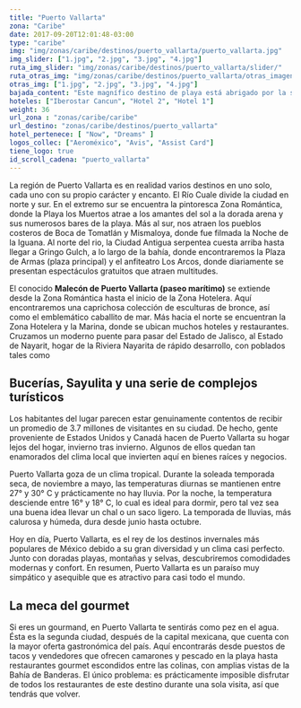 ```yaml
---
title: "Puerto Vallarta"
zona: "Caribe"
date: 2017-09-20T12:01:48-03:00
type: "caribe"
img: "img/zonas/caribe/destinos/puerto_vallarta/puerto_vallarta.jpg"
img_slider: ["1.jpg", "2.jpg", "3.jpg", "4.jpg"]
ruta_img_slider: "img/zonas/caribe/destinos/puerto_vallarta/slider/"
ruta_otras_img: "img/zonas/caribe/destinos/puerto_vallarta/otras_imagenes/"
otras_img: ["1.jpg", "2.jpg", "3.jpg", "4.jpg"]
bajada_content: "Este magnífico destino de playa está abrigado por la segunda bahía más grande del continente, la Bahía de Banderas, conocida por la abundancia de su vida marina. Su encanto reside también en sus spas y hoteles de gran turismo que atraen a miles de visitantes."
hoteles: ["Iberostar Cancun", "Hotel 2", "Hotel 1"]
weight: 36
url_zona : "zonas/caribe/caribe"
url_destino: "zonas/caribe/destinos/puerto_vallarta"
hotel_pertenece: [ "Now", "Dreams" ]
logos_collec: ["Aeroméxico", "Avis", "Assist Card"]
tiene_logo: true
id_scroll_cadena: "puerto_vallarta"
---
```

La región de Puerto Vallarta es en realidad varios destinos en uno solo, cada uno con su propio carácter y encanto. El Río Cuale divide la ciudad en norte y sur. En el extremo sur se encuentra la pintoresca Zona Romántica, donde la Playa los Muertos atrae a los amantes del sol a la dorada arena y sus numerosos bares de la playa. Más al sur, nos atraen los pueblos costeros de Boca de Tomatlán y Mismaloya, donde fue filmada la Noche de la Iguana. Al norte del rio, la Ciudad Antigua serpentea cuesta arriba hasta llegar a Gringo Gulch, a lo largo de la bahía, donde encontraremos la Plaza de Armas (plaza principal) y el anfiteatro Los Arcos, donde diariamente se presentan espectáculos gratuitos que atraen multitudes.

El conocido **Malecón de Puerto Vallarta (paseo marítimo)** se extiende desde la Zona Romántica hasta el inicio de la Zona Hotelera. Aquí encontraremos una caprichosa colección de esculturas de bronce, así como el emblemático caballito de mar. Más hacia el norte se encuentran la Zona Hotelera y la Marina, donde se ubican muchos hoteles y restaurantes. Cruzamos un moderno puente para pasar del Estado de Jalisco, al Estado de Nayarit, hogar de la Riviera Nayarita de rápido desarrollo, con poblados tales como

## Bucerías, Sayulita y una serie de complejos turísticos

Los habitantes del lugar parecen estar genuinamente contentos de recibir un promedio de 3.7 millones de visitantes en su ciudad. De hecho, gente proveniente de Estados Unidos y Canadá hacen de Puerto Vallarta su hogar lejos del hogar, invierno tras invierno. Algunos de ellos quedan tan enamorados del clima local que invierten aquí en bienes raíces y negocios.

Puerto Vallarta goza de un clima tropical. Durante la soleada temporada seca, de noviembre a mayo, las temperaturas diurnas se mantienen entre 27° y 30° C y prácticamente no hay lluvia. Por la noche, la temperatura desciende entre 16° y 18° C, lo cual es ideal para dormir, pero tal vez sea una buena idea llevar un chal o un saco ligero. La temporada de lluvias, más calurosa y húmeda, dura desde junio hasta octubre.

Hoy en día, Puerto Vallarta, es el rey de los destinos invernales más populares de México debido a su gran diversidad y un clima casi perfecto. Junto con doradas playas, montañas y selvas, descubriremos comodidades modernas y confort. En resumen, Puerto Vallarta es un paraíso muy simpático y asequible que es atractivo para casi todo el mundo.

## La meca del gourmet
Si eres un gourmand, en Puerto Vallarta te sentirás como pez en el agua. Ésta es la segunda ciudad, después de la capital mexicana, que cuenta con la mayor oferta gastronómica del país. Aquí encontrarás desde puestos de tacos y vendedores que ofrecen camarones y pescado en la playa hasta restaurantes gourmet escondidos entre las colinas, con amplias vistas de la Bahía de Banderas. El único problema: es prácticamente imposible disfrutar de todos los restaurantes de este destino durante una sola visita, así que tendrás que volver.
